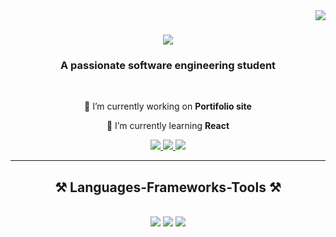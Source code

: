 <img align="right" src="https://visitor-badge.laobi.icu/badge?page_id=Chile02.Chile02" />

<h1 align="center">
    <img src="https://readme-typing-svg.herokuapp.com/?font=Righteous&size=35&center=true&vCenter=true&width=500&height=70&duration=4000&lines=Hi+There!+👋;+I'm+Blessings+Mwandira!;" />
</h1>

<h3 align="center">A passionate software engineering student</h3>

<br/>

<div align="center">
 
 🔭 I’m currently working on **Portifolio site**
 
 🌱 I’m currently learning **React**

 </div>
 
<div align="center"> 
  <a href="mailto:blessingsmwandira4@gmail.com">
    <img src="https://img.shields.io/badge/Gmail-333333?style=for-the-badge&logo=gmail&logoColor=red" />
  </a>
  <a href="https://linkedin.com/in/blessings-mwandira-31410b26a" target="_blank">
    <img src="https://img.shields.io/badge/LinkedIn-0077B5?style=for-the-badge&logo=linkedin&logoColor=white" target="_blank" />
  </a>
  <a href="" target="_blank">
     <img src="https://img.shields.io/badge/Portfolio-FF5722?style=for-the-badge&logo=todoist&logoColor=white" target="_blank" /> <!-- sqlite, safari, google-chrome are other good icon options -->
  </a>
</div>

 <hr/>
 
<h2 align="center">⚒️ Languages-Frameworks-Tools ⚒️</h2>
<br/>
<div align="center">
    <img src="https://skillicons.dev/icons?i=cs,java,javascript,python,php,r" />
    <img src="https://skillicons.dev/icons?i=bootstrap,html,css,vscode,github,tailwind,git" />
    <img src="https://skillicons.dev/icons?i=mysql,linux,unity,visualstudio" /><br>
</div>

<br/>
